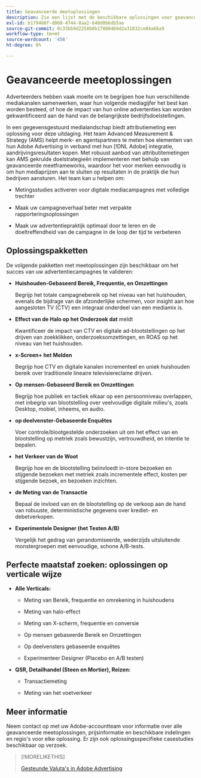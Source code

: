 ```yaml
---
title: Geavanceerde meetoplossingen
description: Zie een lijst met de beschikbare oplossingen voor geavanceerde metingen.
exl-id: b179488f-d008-4744-8aa2-640d0b6db5ae
source-git-commit: 0c33bb9d2258b8b17808469d2a31032ce84a66a9
workflow-type: tm+mt
source-wordcount: '456'
ht-degree: 0%

---
```


# Geavanceerde meetoplossingen

Adverteerders hebben vaak moeite om te begrijpen hoe hun verschillende mediakanalen samenwerken, waar hun volgende mediagijfer het best kan worden besteed, of hoe de impact van hun online advertenties kan worden gekwantificeerd aan de hand van de belangrijkste bedrijfsdoelstellingen.

In een gegevensgestuurd medialandschap biedt attributiemeting een oplossing voor deze uitdaging. Het team Advanced Measurement &amp; Strategy (AMS) helpt merk- en agentspartners te meten hoe elementen van hun Adobe Advertising in verband met hun [!DNL Adobe] integratie, aandrijvingsresultaten kopen. Met robuust aanbod van attributitemetingen kan AMS gekrulde doelstrategieën implementeren met behulp van geavanceerde meetframeworks, waardoor het voor merken eenvoudig is om hun mediaprijzen aan te sluiten op resultaten in de praktijk die hun bedrijven aansturen. Het team kan u helpen om:

* Metingsstudies activeren voor digitale mediacampagnes met volledige trechter

* Maak uw campagneverhaal beter met verpakte rapporteringsoplossingen

* Maak uw advertentiepraktijk optimaal door te leren en de doeltreffendheid van de campagne in de loop der tijd te verbeteren

## Oplossingspakketten

De volgende pakketten met meetoplossingen zijn beschikbaar om het succes van uw advertentiecampagnes te valideren:

* **Huishouden-Gebaseerd Bereik, Frequentie, en Omzettingen**

  Begrijp het totale campagnebereik op het niveau van het huishouden, evenals de bijdrage van de afzonderlijke schermen, voor insight aan hoe aangesloten TV (CTV) een integraal onderdeel van een mediamix is.

* **Effect van de Halo op het Onderzoek dat** meldt

  Kwantificeer de impact van CTV en digitale ad-blootstellingen op het drijven van zoekklikken, onderzoeksomzettingen, en ROAS op het niveau van het huishouden.

* **x-Screen+ het Melden**

  Begrijp hoe CTV en digitale kanalen incrementeel en uniek huishouden bereik over traditionele lineaire televisiereclame drijven.

* **Op mensen-Gebaseerd Bereik en Omzettingen**

  Begrijp hoe publiek en tactiek elkaar op een persoonniveau overlappen, met inbegrip van blootstelling over veelvoudige digitale milieu&#39;s, zoals Desktop, mobiel, inheems, en audio.

* **op deelvenster-Gebaseerde Enquêtes**

  Voer controle/blootgestelde onderzoeken uit om het effect van en blootstelling op metriek zoals bewustzijn, vertrouwdheid, en intentie te bepalen.

* **het Verkeer van de Woot**

  Begrijp hoe en de blootstelling beïnvloedt in-store bezoeken en stijgende bezoeken met metriek zoals incrementele effect, kosten per stijgende bezoek, en bezoeken inzichten.

* **de Meting van de Transactie**

  Bepaal de invloed van en de blootstelling op de verkoop aan de hand van robuuste, deterministische gegevens over krediet- en debetverkopen.

* **Experimentele Designer (het Testen A/B)**

  Vergelijk het gedrag van gerandomiseerde, wederzijds uitsluitende monstergroepen met eenvoudige, schone A/B-tests.

## Perfecte maatstaf zoeken: oplossingen op verticale wijze

* **Alle Verticals:**

   * Meting van Bereik, frequentie en omrekening in huishoudens

   * Meting van halo-effect

   * Meting van X-scherm, frequentie en conversie

   * Op mensen gebaseerde Bereik en Omzettingen

   * Op deelvensters gebaseerde enquêtes

   * Experimenteer Designer (Placebo en A/B testen)

* **QSR, Detailhandel (Steen en Mortier), Reizen:**

   * Transactiemeting

   * Meting van het voetverkeer

## Meer informatie

Neem contact op met uw Adobe-accountteam voor informatie over alle geavanceerde meetoplossingen, prijsinformatie en beschikbare indelingen en regio&#39;s voor elke oplossing. Er zijn ook oplossingsspecifieke casestudies beschikbaar op verzoek.

>[!MORELIKETHIS]
>
>[ Gesteunde Valuta&#39;s in Adobe Advertising ](/help/dsp/currency.md)
